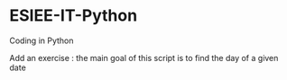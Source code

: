# ESIEE-IT-Python
Coding in Python 

Add an exercise : the main goal of this script is to find the day of a given date
